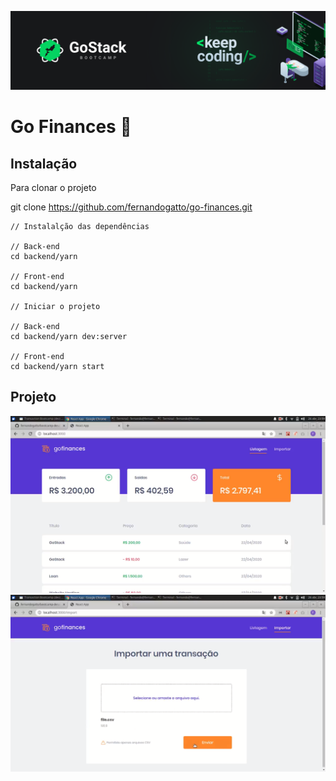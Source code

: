 ![](/assets/keep-coding.png)
# Go Finances 🚀

## Instalação

Para clonar o projeto

git clone https://github.com/fernandogatto/go-finances.git

```
// Instalalção das dependências

// Back-end
cd backend/yarn

// Front-end
cd backend/yarn

// Iniciar o projeto

// Back-end
cd backend/yarn dev:server

// Front-end
cd backend/yarn start
```

## Projeto
![](/assets/dashboard.png)
![](/assets/import.png)
